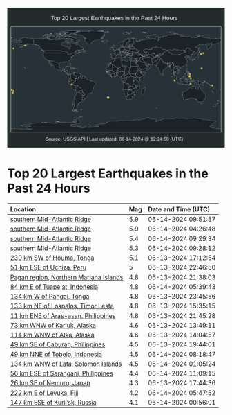 ![Map](./map.png)

# Top 20 Largest Earthquakes in the Past 24 Hours

| Location | Mag | Date and Time (UTC) |
|:---|:---|:---|
| [southern Mid-Atlantic Ridge](https://earthquake.usgs.gov/earthquakes/eventpage/us7000msc3) | 5.9 | 06-14-2024 09:51:57 |
| [southern Mid-Atlantic Ridge](https://earthquake.usgs.gov/earthquakes/eventpage/us7000msb0) | 5.9 | 06-14-2024 04:26:48 |
| [southern Mid-Atlantic Ridge](https://earthquake.usgs.gov/earthquakes/eventpage/us7000msc1) | 5.4 | 06-14-2024 09:29:34 |
| [southern Mid-Atlantic Ridge](https://earthquake.usgs.gov/earthquakes/eventpage/us7000msbz) | 5.3 | 06-14-2024 09:28:12 |
| [230 km SW of Houma, Tonga](https://earthquake.usgs.gov/earthquakes/eventpage/us7000ms7h) | 5.1 | 06-13-2024 17:12:54 |
| [51 km ESE of Uchiza, Peru](https://earthquake.usgs.gov/earthquakes/eventpage/us7000ms9k) | 5 | 06-13-2024 22:46:50 |
| [Pagan region, Northern Mariana Islands](https://earthquake.usgs.gov/earthquakes/eventpage/us7000ms9a) | 4.8 | 06-13-2024 21:38:03 |
| [84 km E of Tuapejat, Indonesia](https://earthquake.usgs.gov/earthquakes/eventpage/us7000msbe) | 4.8 | 06-14-2024 05:39:43 |
| [134 km W of Pangai, Tonga](https://earthquake.usgs.gov/earthquakes/eventpage/us7000ms9q) | 4.8 | 06-13-2024 23:45:56 |
| [133 km NE of Lospalos, Timor Leste](https://earthquake.usgs.gov/earthquakes/eventpage/us7000ms5e) | 4.8 | 06-13-2024 15:35:15 |
| [11 km ENE of Aras-asan, Philippines](https://earthquake.usgs.gov/earthquakes/eventpage/us7000ms9b) | 4.8 | 06-13-2024 21:45:28 |
| [73 km WNW of Karluk, Alaska](https://earthquake.usgs.gov/earthquakes/eventpage/ak0247l3pf99) | 4.6 | 06-13-2024 13:49:11 |
| [114 km WNW of Atka, Alaska](https://earthquake.usgs.gov/earthquakes/eventpage/us7000ms55) | 4.6 | 06-13-2024 14:04:57 |
| [49 km SE of Caburan, Philippines](https://earthquake.usgs.gov/earthquakes/eventpage/us7000ms8p) | 4.5 | 06-13-2024 19:44:01 |
| [49 km NNE of Tobelo, Indonesia](https://earthquake.usgs.gov/earthquakes/eventpage/us7000msbm) | 4.5 | 06-14-2024 08:18:47 |
| [134 km WNW of Lata, Solomon Islands](https://earthquake.usgs.gov/earthquakes/eventpage/us7000msa1) | 4.5 | 06-14-2024 01:05:24 |
| [56 km ESE of Sarangani, Philippines](https://earthquake.usgs.gov/earthquakes/eventpage/us7000msdc) | 4.4 | 06-14-2024 11:09:15 |
| [26 km SE of Nemuro, Japan](https://earthquake.usgs.gov/earthquakes/eventpage/us7000ms7q) | 4.3 | 06-13-2024 17:44:36 |
| [222 km E of Levuka, Fiji](https://earthquake.usgs.gov/earthquakes/eventpage/us7000msbg) | 4.2 | 06-14-2024 05:47:52 |
| [147 km ESE of Kuril’sk, Russia](https://earthquake.usgs.gov/earthquakes/eventpage/us7000ms9z) | 4.1 | 06-14-2024 00:56:01 |

